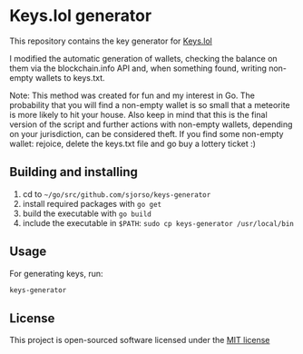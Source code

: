 # Keys.lol generator

This repository contains the key generator for [Keys.lol](https://keys.lol)

I modified the automatic generation of wallets, checking the balance on them via the blockchain.info API and, when something found, writing non-empty wallets to keys.txt.

Note: This method was created for fun and my interest in Go. The probability that you will find a non-empty wallet is so small that a meteorite is more likely to hit your house.
Also keep in mind that this is the final version of the script and further actions with non-empty wallets, depending on your jurisdiction, can be considered theft.
If you find some non-empty wallet: rejoice, delete the keys.txt file and go buy a lottery ticket :)

## Building and installing

1. cd to `~/go/src/github.com/sjorso/keys-generator`
2. install required packages with `go get`
3. build the executable with `go build`
4. include the executable in `$PATH`: `sudo cp keys-generator /usr/local/bin`

## Usage

For generating keys, run:

```bash
keys-generator
```

## License

This project is open-sourced software licensed under the [MIT license](http://opensource.org/licenses/MIT)
